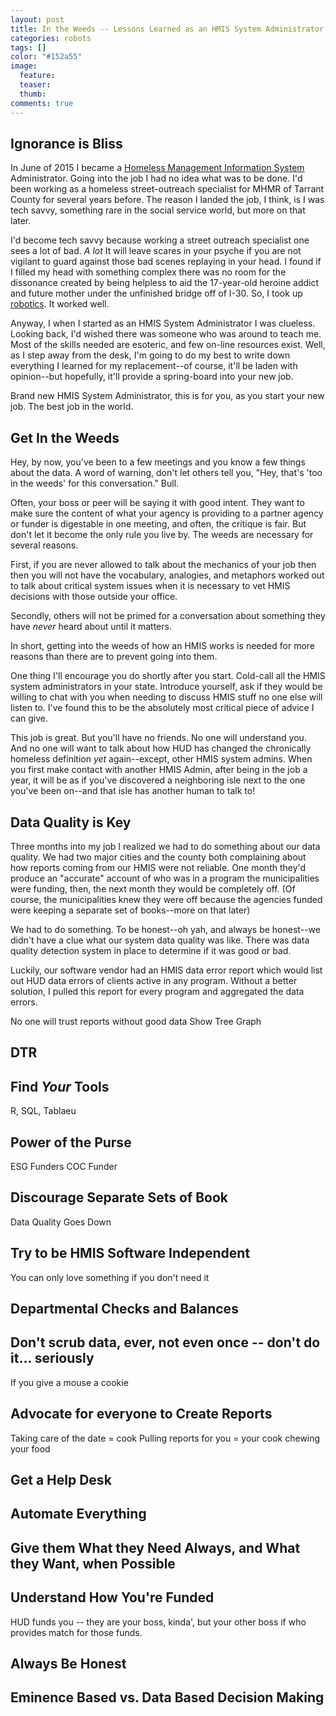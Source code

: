 ```yaml
---
layout: post
title: In the Weeds -- Lessons Learned as an HMIS System Administrator
categories: robots
tags: []
color: "#152a55"
image:
  feature: 
  teaser: 
  thumb:
comments: true
---
```


<link href="https://ladvien.com/projects/d3/practice/c3-0.4.15/c3.css" rel="stylesheet">  
<script src="https://d3js.org/d3.v3.min.js"></script>
<script src="https://ladvien.com/projects/d3/practice/c3-0.4.15/c3.min.js"></script>
<script src="https://ladvien.com/projects/d3/tx-601/trends-tx-601.js"></script>

## Ignorance is Bliss

In June of 2015 I became a [Homeless Management Information System](https://www.hudexchange.info/programs/hmis/) Administrator.  Going into the job I had no idea what was to be done.  I'd been working as a homeless street-outreach specialist for MHMR of Tarrant County for several years before.  The reason I landed the job, I think, is I was tech savvy, something rare in the social service world, but more on that later.

I'd become tech savvy because working a street outreach specialist one sees a lot of bad.  _A lot_  It will leave scares in your psyche if you are not vigilant to guard against those bad scenes replaying in your head.  I found if I filled my head with something complex there was no room for the dissonance created by being helpless to aid the 17-year-old heroine addict and future mother under the unfinished bridge off of I-30.  So, I took up [robotics](https://ladvien.com/tags/#robots).  It worked well.

Anyway, I when I started as an HMIS System Administrator I was clueless.  Looking back, I'd wished there was someone who was around to teach me.  Most of the skills needed are esoteric, and few on-line resources exist.  Well, as I step away from the desk, I'm going to do my best to write down everything I learned for my replacement--of course, it'll be laden with opinion--but hopefully, it'll provide a spring-board into your new job.

Brand new HMIS System Administrator, this is for you, as you start your new job.  The best job in the world.

## Get In the Weeds
Hey, by now, you've been to a few meetings and you know a few things about the data.  A word of warning, don't let others tell you, "Hey, that's 'too in the weeds' for this conversation."  Bull.

Often, your boss or peer will be saying it with good intent.  They want to make sure the content of what your agency is providing to a partner agency or funder is digestable in one meeting, and often, the critique is fair.  But don't let it become the only rule you live by. The weeds are necessary for several reasons.

First, if you are never allowed to talk about the mechanics of your job then then you will not have the vocabulary, analogies, and metaphors worked out to talk about critical system issues when it is necessary to vet HMIS decisions with those outside your office.

Secondly, others will not be primed for a conversation about something they have _never_ heard about until it matters.

In short, getting into the weeds of how an HMIS works is needed for more reasons than there are to prevent going into them.

One thing I'll encourage you do shortly after you start.  Cold-call all the HMIS system administrators in your state.  Introduce yourself, ask if they would be willing to chat with you when needing to discuss HMIS stuff no one else will listen to.  I've found this to be the absolutely most critical piece of advice I can give.

This job is great.  But you'll have no friends.  No one will understand you.  And no one will want to talk about how HUD has changed the chronically homeless definition _yet_ again--except, other HMIS system admins.  When you first make contact with another HMIS Admin, after being in the job a year, it will be as if you've discovered a neighboring isle next to the one you've been on--and that isle has another human to talk to!

## Data Quality is Key

Three months into my job I realized we had to do something about our data quality.  We had two major cities and the county both complaining about how reports coming from our HMIS were not reliable.  One month they'd produce an "accurate" account of who was in a program the municipalities were funding, then, the next month they would be completely off.  (Of course, the municipalities knew they were off because the agencies funded were keeping a separate set of books--more on that later)

We had to do something.  To be honest--oh yah, and always be honest--we didn't have a clue what our system data quality was like.  There was data quality detection system in place to determine if it was good or bad.  

Luckily, our software vendor had an HMIS data error report which would list out HUD data errors of clients active in any program.  Without a better solution, I pulled this report for every program and aggregated the data errors.

<div id="data-errors-2016"></div>
<script src="https://ladvien.com/projects/d3/tx-601/data-errors-2016.js"></script>



No one will trust reports without good data
Show Tree Graph

## DTR 

## Find _Your_ Tools

R, SQL, Tablaeu

## Power of the Purse

ESG Funders
COC Funder

## Discourage Separate Sets of Book

Data Quality Goes Down

## Try to be HMIS Software Independent
You can only love something if you don't need it

## Departmental Checks and Balances

## Don't scrub data, ever, not even once -- don't do it... seriously

If you give a mouse a cookie

## Advocate for everyone to Create Reports

Taking care of the date = cook
Pulling reports for you = your cook chewing your food

## Get a Help Desk

## Automate Everything

## Give them What they Need Always, and What they Want, when Possible

## Understand How You're Funded

HUD funds you -- they are your boss, kinda', but your other boss if who provides match for those funds.

## Always Be Honest

## Eminence Based vs. Data Based Decision Making


<!-- load D3js -->
<script src="//d3plus.org/js/d3.js"></script>

<!-- load D3plus after D3js -->
<script src="//d3plus.org/js/d3plus.js"></script>

<!-- create container element for visualization -->
<div id="viz"></div>

<script>
  // sample data array
  var sample_data = [
    {"value": 100, "name": "alpha"},
    {"value": 70, "name": "beta"},
    {"value": 40, "name": "gamma"},
    {"value": 15, "name": "delta"},
    {"value": 5, "name": "epsilon"},
    {"value": 1, "name": "zeta"}
  ]
  // instantiate d3plus
  var visualization = d3plus.viz()
    .container("#viz")  // container DIV to hold the visualization
    .data(sample_data)  // data to use with the visualization
    .type("tree_map")   // visualization type
    .id("name")         // key for which our data is unique on
    .size("value")      // sizing of blocks
    .height(500)
    .draw()             // finally, draw the visualization!
</script>